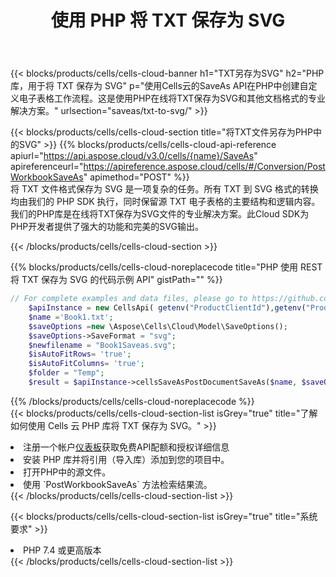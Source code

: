 ﻿---
title: 使用 PHP 将 TXT 保存为 SVG
description: 利用Aspose.Cells云SDK for PHP将TXT格式文件保存为SVG格式文件。
kwords: Excel, Save TXT as SVG, REST, PHP
howto: How to save TXT as SVG using Aspose.Cells Cloud PHP library.
---
{{< blocks/products/cells/cells-cloud-banner h1="TXT另存为SVG" h2="PHP 库，用于将 TXT 保存为 SVG" p="使用Cells云的SaveAs API在PHP中创建自定义电子表格工作流程。这是使用PHP在线将TXT保存为SVG和其他文档格式的专业解决方案。" urlsection="saveas/txt-to-svg/" >}}

{{< blocks/products/cells/cells-cloud-section title="将TXT文件另存为PHP中的SVG" >}}
{{% blocks/products/cells/cells-cloud-api-reference apiurl="https://api.aspose.cloud/v3.0/cells/{name}/SaveAs" apireferenceurl="https://apireference.aspose.cloud/cells/#/Conversion/PostWorkbookSaveAs" apimethod="POST" %}}
<br/>
将 TXT 文件格式保存为 SVG 是一项复杂的任务。所有 TXT 到 SVG 格式的转换均由我们的 PHP SDK 执行，同时保留源 TXT 电子表格的主要结构和逻辑内容。我们的PHP库是在线将TXT保存为SVG文件的专业解决方案。此Cloud SDK为PHP开发者提供了强大的功能和完美的SVG输出。

{{< /blocks/products/cells/cells-cloud-section >}}

{{% blocks/products/cells/cells-cloud-noreplacecode title="PHP 使用 REST 将 TXT 保存为 SVG 的代码示例 API" gistPath="" %}}
  
```php
// For complete examples and data files, please go to https://github.com/aspose-cells-cloud/aspose-cells-cloud-php/
    $apiInstance = new CellsApi( getenv("ProductClientId"),getenv("ProductClientSecret") );
    $name ='Book1.txt';
    $saveOptions =new \Aspose\Cells\Cloud\Model\SaveOptions();
    $saveOptions->SaveFormat = "svg";
    $newfilename = "Book1Saveas.svg";
    $isAutoFitRows= 'true';
    $isAutoFitColumns= 'true';
    $folder = "Temp";
    $result = $apiInstance->cellsSaveAsPostDocumentSaveAs($name, $saveOptions, $newfilename,$isAutoFitRows, $isAutoFitColumns, $folder);
```
  
{{% /blocks/products/cells/cells-cloud-noreplacecode %}}
<br/>
{{< blocks/products/cells/cells-cloud-section-list isGrey="true" title="了解如何使用 Cells 云 PHP 库将 TXT 保存为 SVG。" >}}
<li>注册一个帐户<a href="https://dashboard.aspose.cloud/">仪表板</a>获取免费API配额和授权详细信息</li>
<li>安装 PHP 库并将引用（导入库）添加到您的项目中。</li>
<li>打开PHP中的源文件。</li>
<li>使用 `PostWorkbookSaveAs` 方法检索结果流。</li>
{{< /blocks/products/cells/cells-cloud-section-list >}}

{{< blocks/products/cells/cells-cloud-section-list isGrey="true" title="系统要求" >}}
<li>PHP 7.4 或更高版本</li>
{{< /blocks/products/cells/cells-cloud-section-list >}}
